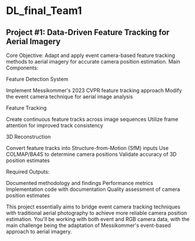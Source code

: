 # DL_final_Team1
## Project #1: Data-Driven Feature Tracking for Aerial Imagery 

Core Objective:
Adapt and apply event camera-based feature tracking methods to aerial imagery for accurate camera position estimation.
Main Components:

Feature Detection System

Implement Messikommer's 2023 CVPR feature tracking approach
Modify the event camera technique for aerial image analysis


Feature Tracking

Create continuous feature tracks across image sequences
Utilize frame attention for improved track consistency


3D Reconstruction

Convert feature tracks into Structure-from-Motion (SfM) inputs
Use COLMAP/BA4S to determine camera positions
Validate accuracy of 3D position estimates



Required Outputs:

Documented methodology and findings
Performance metrics
Implementation code with documentation
Quality assessment of camera position estimates

This project essentially aims to bridge event camera tracking techniques with traditional aerial photography to achieve more reliable camera position estimation. You'll be working with both event and RGB camera data, with the main challenge being the adaptation of Messikommer's event-based approach to aerial imagery.
